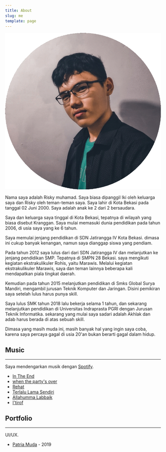 ```yaml
---
title: About
slug: me
template: page
---
```


![](../images/ris.png)

Nama saya adalah Risky muhamad. Saya biasa dipanggil Iki oleh keluarga saya dan Risky oleh teman-teman saya. Saya lahir di Kota Bekasi pada tanggal 02 Juni 2000. Saya adalah anak ke 2 dari 2 bersaudara.

Saya dan keluarga saya tinggal di Kota Bekasi, tepatnya di wilayah yang biasa disebut Kranggan. Saya mulai memasuki dunia pendidikan pada tahun 2006, di usia saya yang ke 6 tahun.

Saya memulai jenjang pendidikan di SDN Jatirangga IV Kota Bekasi. dimasa ini cukup banyak kenangan, namun saya dianggap siswa yang pendiam.

Pada tahun 2012 saya lulus dari dari SDN Jatirangga IV dan melanjutkan ke jenjang pendidikan SMP. Tepatnya di SMPN 28 Bekasi. saya mengikuti kegiatan ekstrakulikuler Rohis, yaitu Marawis. Melalui kegiatan ekstrakulikuler Marawis, saya dan teman lainnya beberapa kali mendapatkan piala tingkat daerah.

Kemudian pada tahun 2015 melanjutkan pendidikan di Smks Global Surya Mandiri, mengambil jurusan Teknik Komputer dan Jaringan. Disini pemikiran saya setelah lulus harus punya skill.

Saya lulus SMK tahun 2018 lalu bekerja selama 1 tahun, dan sekarang melanjutkan pendidikan di Universitas Indraprasta PGRI dengan Jurusan Teknik Informatika. sekarang yang mulai saya sadari adalah Akhlak dan adab harus berada di atas sebuah skill. 

Dimasa yang masih muda ini, masih banyak hal yang ingin saya coba, karena saya percaya gagal di usia 20'an bukan berarti gagal dalam hidup.

## Music
--------------
Saya mendengarkan musik dengan [Spotify](http://spotify.com/).

- [In The End](https://open.spotify.com/track/5rAUZy2eDdegBxUVYxePK2?si=gCZq6lNwSzKVtREpvE7wVA)
- [when the party's over](https://open.spotify.com/track/43zdsphuZLzwA9k4DJhU0I?si=76sUcMXwS06-7TE5q8Tn5A)
- [Rehat](https://open.spotify.com/track/1BzMyhmPzYnGWK6RBF5TTj?si=T_6cDD5_THasjII7wobbcg)
- [Terlalu Lama Sendiri](https://open.spotify.com/track/1oKJJOjLULChjf4BM3qEJO?si=9Ke4r2f4STaIOumZzp0d6g)
- [Allahumma Labbaik](https://open.spotify.com/track/2bCGtnVjqgBhI3rhIKt0ZZ?si=DjxJsnrPQ6aIyk4B340FjQ)
- [I'tirof](https://open.spotify.com/track/4Iob5Ak5VKsNj98kGaBiN8?si=wBCRGCqUQ8i6_KY5NgAHbA)

## Portfolio
--------------

UI/UX.

- [Patria Muda](https://play.google.com/store/apps/details?id=com.patriot.analitik) - 2019


